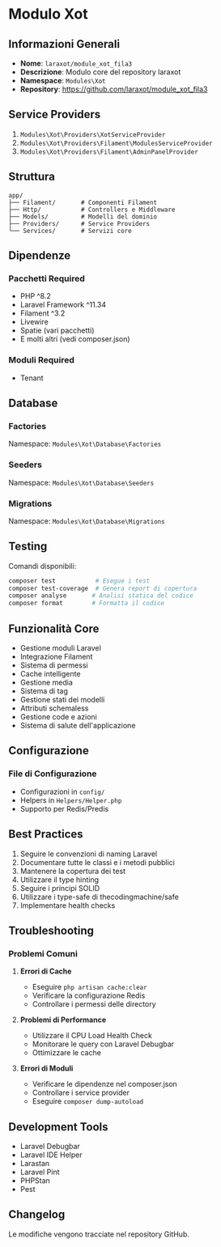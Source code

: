 # Modulo Xot

## Informazioni Generali
- **Nome**: `laraxot/module_xot_fila3`
- **Descrizione**: Modulo core del repository laraxot
- **Namespace**: `Modules\Xot`
- **Repository**: https://github.com/laraxot/module_xot_fila3

## Service Providers
1. `Modules\Xot\Providers\XotServiceProvider`
2. `Modules\Xot\Providers\Filament\ModulesServiceProvider`
3. `Modules\Xot\Providers\Filament\AdminPanelProvider`

## Struttura
```
app/
├── Filament/       # Componenti Filament
├── Http/           # Controllers e Middleware
├── Models/         # Modelli del dominio
├── Providers/      # Service Providers
└── Services/       # Servizi core
```

## Dipendenze
### Pacchetti Required
- PHP ^8.2
- Laravel Framework ^11.34
- Filament ^3.2
- Livewire
- Spatie (vari pacchetti)
- E molti altri (vedi composer.json)

### Moduli Required
- Tenant

## Database
### Factories
Namespace: `Modules\Xot\Database\Factories`

### Seeders
Namespace: `Modules\Xot\Database\Seeders`

### Migrations
Namespace: `Modules\Xot\Database\Migrations`

## Testing
Comandi disponibili:
```bash
composer test           # Esegue i test
composer test-coverage  # Genera report di copertura
composer analyse       # Analisi statica del codice
composer format        # Formatta il codice
```

## Funzionalità Core
- Gestione moduli Laravel
- Integrazione Filament
- Sistema di permessi
- Cache intelligente
- Gestione media
- Sistema di tag
- Gestione stati dei modelli
- Attributi schemaless
- Gestione code e azioni
- Sistema di salute dell'applicazione

## Configurazione
### File di Configurazione
- Configurazioni in `config/`
- Helpers in `Helpers/Helper.php`
- Supporto per Redis/Predis

## Best Practices
1. Seguire le convenzioni di naming Laravel
2. Documentare tutte le classi e i metodi pubblici
3. Mantenere la copertura dei test
4. Utilizzare il type hinting
5. Seguire i principi SOLID
6. Utilizzare i type-safe di thecodingmachine/safe
7. Implementare health checks

## Troubleshooting
### Problemi Comuni
1. **Errori di Cache**
   - Eseguire `php artisan cache:clear`
   - Verificare la configurazione Redis
   - Controllare i permessi delle directory

2. **Problemi di Performance**
   - Utilizzare il CPU Load Health Check
   - Monitorare le query con Laravel Debugbar
   - Ottimizzare le cache

3. **Errori di Moduli**
   - Verificare le dipendenze nel composer.json
   - Controllare i service provider
   - Eseguire `composer dump-autoload`

## Development Tools
- Laravel Debugbar
- Laravel IDE Helper
- Larastan
- Laravel Pint
- PHPStan
- Pest

## Changelog
Le modifiche vengono tracciate nel repository GitHub. 